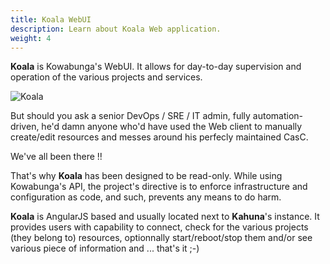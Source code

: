 ```yaml
---
title: Koala WebUI
description: Learn about Koala Web application.
weight: 4
---
```


**Koala** is Kowabunga's WebUI. It allows for day-to-day supervision and operation of the various projects and services.

![Koala](/images/koala.png#center)

But should you ask a senior DevOps / SRE / IT admin, fully automation-driven, he'd damn anyone who'd have used the Web client to manually create/edit resources and messes around his perfecly maintained CasC.

We've all been there !!

That's why **Koala** has been designed to be read-only. While using Kowabunga's API, the project's directive is to enforce infrastructure and configuration as code, and such, prevents any means to do harm.

**Koala** is AngularJS based and usually located next to **Kahuna**'s instance. It provides users with capability to connect, check for the various projects (they belong to) resources, optionnally start/reboot/stop them and/or see various piece of information and ... that's it ;-)
